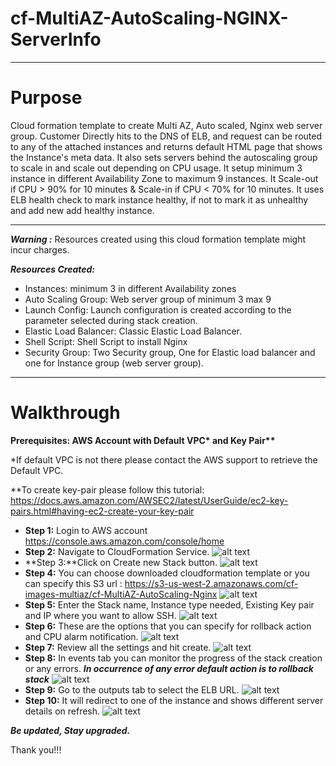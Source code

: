 # cf-MultiAZ-AutoScaling-NGINX-ServerInfo
____________________
# Purpose
Cloud formation template to create Multi AZ, Auto scaled, Nginx web server group. 
Customer Directly hits to the DNS of ELB, and request can be routed to any of the attached instances and returns default HTML page that shows the Instance's meta data. It also sets servers behind the autoscaling group to scale in and scale out depending on CPU usage. It setup minimum 3 instance in different Availability Zone to maximum 9 instances. It Scale-out if CPU > 90% for 10 minutes & Scale-in if CPU < 70% for 10 minutes. It uses ELB health check to mark instance healthy, if not to mark it as unhealthy and add new add healthy instance. 
_____________________
***Warning :*** Resources created using this cloud formation template might incur charges.  

***Resources Created:***
- Instances: minimum 3 in different Availability zones
- Auto Scaling Group: Web server group of minimum 3 max 9
- Launch Config: Launch configuration is created according to the parameter   selected during stack creation.
- Elastic Load Balancer: Classic Elastic Load Balancer.
- Shell Script: Shell Script to install Nginx
- Security Group: Two Security group, One  for Elastic load balancer and one for Instance group (web server group).

___________________________

# Walkthrough

**Prerequisites: AWS Account with Default VPC\* and Key Pair\*\***

*If default VPC is not there please contact the AWS support to retrieve the Default VPC.

**To create key-pair please follow this tutorial: https://docs.aws.amazon.com/AWSEC2/latest/UserGuide/ec2-key-pairs.html#having-ec2-create-your-key-pair

- **Step 1:** Login to AWS account
    https://console.aws.amazon.com/console/home
- **Step 2:** Navigate to CloudFormation Service.
   ![alt text](https://s3-us-west-2.amazonaws.com/cf-images-multiaz/1_Select_CloudFormation.png)
- **Step 3:**Click on Create new Stack button.
![alt text](https://s3-us-west-2.amazonaws.com/cf-images-multiaz/2_Create_New_Stack.png)
- **Step 4:** You can choose downloaded cloudformation template or you can specify this S3 url : https://s3-us-west-2.amazonaws.com/cf-images-multiaz/cf-MultiAZ-AutoScaling-Nginx
![alt text](https://s3-us-west-2.amazonaws.com/cf-images-multiaz/3_Select_template.png)
- **Step 5:** Enter the Stack name, Instance type needed, Existing Key pair and IP where you want to allow SSH. 
![alt text](https://s3-us-west-2.amazonaws.com/cf-images-multiaz/4_parameters.png)
- **Step 6:** These are the options that you can specify for rollback action and CPU alarm notification.
![alt text](https://s3-us-west-2.amazonaws.com/cf-images-multiaz/5_options.png)
- **Step 7:** Review all the settings and hit create.
![alt text](https://s3-us-west-2.amazonaws.com/cf-images-multiaz/6_Review.png)
- **Step 8:** In events tab you can monitor the progress of the stack creation or any errors. 
 ***In occurrence of any error default action is to rollback stack***
![alt text](https://s3-us-west-2.amazonaws.com/cf-images-multiaz/7_stack_creation_progress.png)
- **Step 9:** Go to the outputs tab to select the ELB URL.
![alt text](https://s3-us-west-2.amazonaws.com/cf-images-multiaz/8_stack_complete.png)
- **Step 10:** It will redirect to one of the instance and shows different server details on refresh.
![alt text](https://s3-us-west-2.amazonaws.com/cf-images-multiaz/9_ServerDetails.png)

***Be updated, Stay upgraded.***

Thank you!!!
